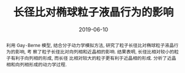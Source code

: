 ---
title: 长径比对椭球粒子液晶行为的影响
authors:
- 徐明杰
- 孙玉伟
- 朱有亮
- 付翠柳
- 黄以能
- 李占伟
- 孙昭艳
date: '2019-06-10'
doi: 10.7503/cjcu20190059
publish_types: 期刊文章
publication: 高等学校化学学报
abstract: 利用 Gay⁃Berne 模型, 结合分子动力学模拟方法, 研究了粒子长径比对椭球粒子液晶行为的影响, 考   察了粒子长径比对向列相和近晶相的影响. 结果表明, 长径比相对较小的粒子有利于向列相的形成, 而长径  比相对较大的粒子更有利于近晶相的形成.  分析了近晶相和向列相形成的动力学过程.
url_pdf: http://www.cjcu.jlu.edu.cn/CN/10.7503/cjcu20190059
---